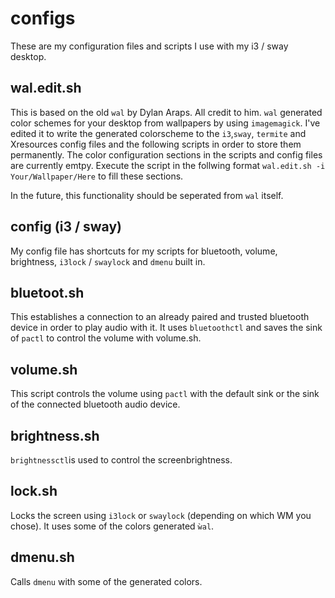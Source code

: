 # configs

These are my configuration files and scripts I use with my i3 / sway desktop.

## wal.edit.sh

This is based on the old `wal` by Dylan Araps. All credit to him. `wal` generated color schemes for your desktop from wallpapers by using `imagemagick`.
I've edited it to write the generated colorscheme to the `i3`,`sway`, `termite` and Xresources config files and the following scripts in order to store them permanently.
The color configuration sections in the scripts and config files are currently emtpy. Execute the script in the follwing format
`wal.edit.sh -i Your/Wallpaper/Here` to fill these sections.

In the future, this functionality should be seperated from `wal` itself.

## config (i3 / sway)

My config file has shortcuts for my scripts for bluetooth, volume, brightness, `i3lock` / `swaylock` and `dmenu` built in.

## bluetoot.sh

This establishes a connection to an already paired and trusted bluetooth device in order to play audio with it.
It uses `bluetoothctl` and saves the sink of `pactl` to control the volume with volume.sh.

## volume.sh

This script controls the volume using `pactl` with the default sink or the sink of the connected bluetooth audio device.

## brightness.sh

`brightnessctl`is used to control the screenbrightness.

## lock.sh

Locks the screen using `i3lock` or `swaylock` (depending on which WM you chose). It uses some of the colors generated `ẁal`.

## dmenu.sh

Calls `dmenu` with some of the generated colors.
